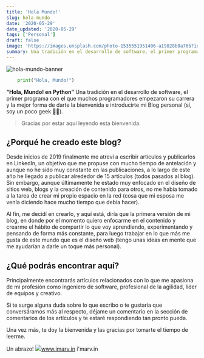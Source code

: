 ```yaml
---
title: 'Hola Mundo!'
slug: hola-mundo
date: '2020-05-29'
date_updated: '2020-05-29'
tags: ['Personal']
draft: false
image: 'https://images.unsplash.com/photo-1535551951406-a19828b0a76b?ixlib=rb-1.2.1&q=80&fm=jpg&crop=entropy&cs=tinysrgb&w=2000&fit=max&ixid=eyJhcHBfaWQiOjExNzczfQ'
summary: Una tradición en el desarrollo de software, el primer programa con el que muchos empiezan su carrera y la mejor forma de decir bienvenid@ a mi Blog personal.
---
```


![hola-mundo-banner](https://images.unsplash.com/photo-1535551951406-a19828b0a76b?ixlib=rb-1.2.1&q=80&fm=jpg&crop=entropy&cs=tinysrgb&w=2000&fit=max&ixid=eyJhcHBfaWQiOjExNzczfQ)

```python
    print("Hola, Mundo!")
```

**“Hola, Mundo! en Python”**
Una tradición en el desarrollo de software, el primer programa con el que muchos programadores empezaron su carrera y la mejor forma de darte la bienvenida e introducirte mi Blog personal (sí, soy un poco geek 👨‍💻).

> Gracias por estar aquí leyendo esta bienvenida.

## ¿Porqué he creado este blog?

Desde inicios de 2019 finalmente me atreví a escribir artículos y publicarlos en LinkedIn, un objetivo que me propuse con mucho tiempo de antelación y aunque no he sido muy constante en las publicaciones, a lo largo de este año he llegado a publicar alrededor de 15 artículos (todos pasados al blog). Sin embargo, aunque últimamente he estado muy enfocado en el diseño de sitios web, blogs y la creación de contenido para otros, no me había tomado a la tarea de crear mi propio espacio en la red (cosa que mi esposa me venía diciendo hace mucho tiempo que debía hacer).

Al fin, me decidí en crearlo, y aquí está, diría que la primera versión de mi blog, en donde por el momento quiero enfocarme en el contenido y crearme el hábito de compartir lo que voy aprendiendo, experimentando y pensando de forma más constante, para luego trabajar en lo que más me gusta de este mundo que es el diseño web (tengo unas ideas en mente que me ayudarían a darle un toque más personal).

## ¿Qué podrás encontrar aquí?

Principalmente encontrarás artículos relacionados con lo que me apasiona de mi profesión como ingeniero de software, profesional de la agilidad, líder de equipos y creativo.

Si te surge alguna duda sobre lo que escribo o te gustaría que conversáramos más al respecto, déjame un comentario en la sección de comentarios de los artículos y te estaré respondiendo tan pronto pueda.

Una vez más, te doy la bienvenida y las gracias por tomarte el tiempo de leerme.

Un abrazo!
![](https://digitalpress.fra1.cdn.digitaloceanspaces.com/cd0euxp/2020/05/imarvin_dark.png)www.imarv.in
i'marv.in
